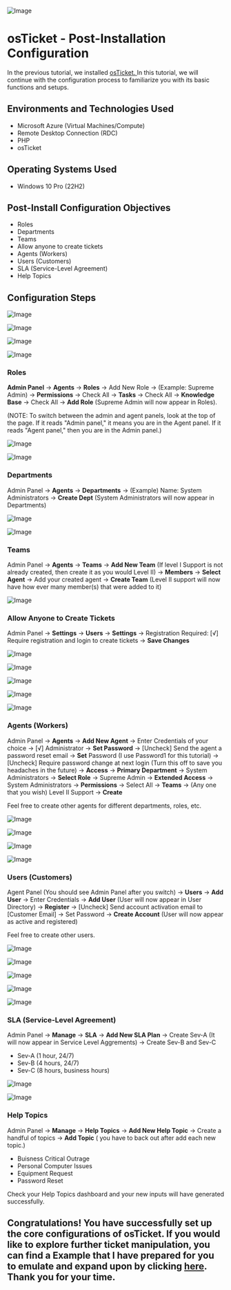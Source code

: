 ![Image](https://i.imgur.com/Xhzke3A.png)

# osTicket - Post-Installation Configuration
In the previous tutorial, we installed <a href="https://github.com/NicholasToon/osticket-prereqs"> osTicket. </a> In this tutorial, we will continue with the configuration process to familiarize you with its basic functions and setups.

 ## Environments and Technologies Used

- Microsoft Azure (Virtual Machines/Compute)
- Remote Desktop Connection (RDC)
- PHP
- osTicket

## Operating Systems Used 

- Windows 10 Pro (22H2)

## Post-Install Configuration Objectives

- Roles
- Departments
- Teams
- Allow anyone to create tickets
- Agents (Workers)
- Users (Customers)
- SLA (Service-Level Agreement)
- Help Topics

## Configuration Steps

![Image](https://i.imgur.com/5fCE6jK.png)
 
![Image](https://i.imgur.com/hX3FO3D.png)
 
![Image](https://i.imgur.com/62E0h6d.png)
 
![Image](https://i.imgur.com/oJozv09.png)
 
### Roles

**Admin Panel** -> **Agents** -> **Roles** -> Add New Role -> (Example: Supreme Admin) -> **Permissions** -> Check All -> **Tasks** -> Check All -> **Knowledge Base** -> Check All -> **Add Role** (Supreme Admin will now appear in Roles).

(NOTE: To switch between the admin and agent panels, look at the top of the page. If it reads "Admin panel," it means you are in the Agent panel. If it reads "Agent panel," then you are in the Admin panel.)

![Image](https://i.imgur.com/UPmyOMv.png)
 
![Image](https://i.imgur.com/9Bh6r4a.png)
 
### Departments 
Admin Panel -> **Agents** -> **Departments** -> (Example) Name: System Administrators -> **Create Dept** (System Administrators will now appear in Departments) 


![Image](https://i.imgur.com/mzBZR3C.png)

![Image](https://i.imgur.com/r6tuQCl.png)
 
### Teams 

Admin Panel -> **Agents** -> **Teams** -> **Add New Team** (If level I Support is not already created, then create it as you would Level II) -> **Members** -> **Select Agent** -> Add your created agent -> **Create Team** (Level II support will now have how ever many member(s) that were added to it)

![Image](https://i.imgur.com/ehfmvXL.png)
 
### Allow Anyone to Create Tickets

Admin Panel -> **Settings** -> **Users** -> **Settings** -> Registration Required: [√] Require registration and login to create tickets -> **Save Changes**

![Image](https://i.imgur.com/MaxNrRg.png)
 
![Image](https://i.imgur.com/yR5OO9T.png)
 
![Image](https://i.imgur.com/bINkpDK.png)
 
![Image](https://i.imgur.com/HepBntY.png)
 
![Image](https://i.imgur.com/6Pqqjcl.png)
 
 
### Agents (Workers) 
Admin Panel -> **Agents** -> **Add New Agent** -> Enter Credentials of your choice -> [√] Administrator -> **Set Password** -> [Uncheck] Send the agent a password reset email -> **Set** Password (I use Password1 for this tutorial) -> [Uncheck] Require password change at next login (Turn this off to save you headaches in the future) -> **Access** -> **Primary Department** -> System Administrators -> **Select Role** -> Supreme Admin -> **Extended Access** -> System Administrators -> **Permissions** -> Select All -> **Teams** -> (Any one that you wish) Level II Support -> **Create**

Feel free to create other agents for different departments, roles, etc.

![Image](https://i.imgur.com/GYkqc44.png)
 
![Image](https://i.imgur.com/gJ0YcAw.png)
 
![Image](https://i.imgur.com/xC77bbE.png)
 
![Image](https://i.imgur.com/adGTJys.png)
 
### Users (Customers)

Agent Panel (You should see Admin Panel after you switch) -> **Users** -> **Add User** -> Enter Credentials -> **Add User** (User will now appear in User Directory) -> **Register** -> [Uncheck] Send account activation email to [Customer Email] -> Set Password -> **Create Account** (User will now appear as active and registered)

Feel free to create other users.

![Image](https://i.imgur.com/Pb3PMRU.png)

![Image](https://i.imgur.com/HXrYPiL.png)
 
![Image](https://i.imgur.com/uLhLnQS.png)
 
![Image](https://i.imgur.com/7JpaiWW.png)
 
![Image](https://i.imgur.com/E2mitYE.png)
 
 ### SLA (Service-Level Agreement)
 
 Admin Panel -> **Manage** -> **SLA** -> **Add New SLA Plan** -> Create Sev-A (It will now appear in Service Level Aggrements) -> Create Sev-B and Sev-C
  - Sev-A (1 hour, 24/7)
  - Sev-B (4 hours, 24/7)
  - Sev-C (8 hours, business hours)
 
![Image](https://i.imgur.com/WvOU9q6.png)
 
![Image](https://i.imgur.com/s4YPIi5.png)
 
### Help Topics

Admin Panel -> **Manage** -> **Help Topics** -> **Add New Help Topic** -> Create a handful of topics -> **Add Topic** ( you have to back out after add each new topic.)

- Buisness Critical Outrage
- Personal Computer Issues 
- Equipment Request 
- Password Reset

Check your Help Topics dashboard and your new inputs will have generated successfully.
 
## Congratulations! You have successfully set up the core configurations of osTicket. If you would like to explore further ticket manipulation, you can find a Example that I have prepared for you to emulate and expand upon by clicking [here](https://github.com/NicholasToon/osTicket-Ticket-Lifetime-Example). Thank you for your time.
